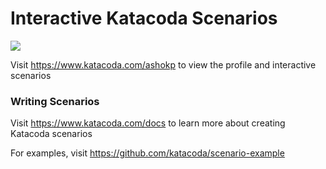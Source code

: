 # Interactive Katacoda Scenarios

[![](http://shields.katacoda.com/katacoda/ashokp/count.svg)](https://www.katacoda.com/ashokp "Get your profile on Katacoda.com")

Visit https://www.katacoda.com/ashokp to view the profile and interactive scenarios

### Writing Scenarios
Visit https://www.katacoda.com/docs to learn more about creating Katacoda scenarios

For examples, visit https://github.com/katacoda/scenario-example
